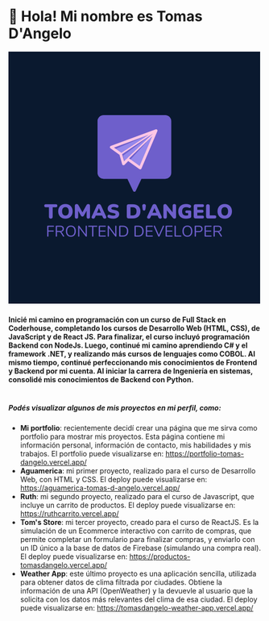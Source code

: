 # 👋 Hola! Mi nombre es Tomas D'Angelo
![](https://raw.githubusercontent.com/TomasDangelo/TomasDangelo/main/logo-td-2.png)

#### Inicié mi camino en programación con un curso de Full Stack en Coderhouse, completando los cursos de Desarrollo Web (HTML, CSS), de JavaScript y de React JS. Para finalizar, el curso incluyó programación Backend con NodeJs. Luego, continué mi camino aprendiendo C# y el framework .NET, y realizando más cursos de lenguajes como COBOL. Al mismo tiempo, continué perfeccionando mis conocimientos de Frontend y Backend por mi cuenta. Al iniciar la carrera de Ingeniería en sistemas, consolidé mis conocimientos de Backend con Python. 
#
##### Podés visualizar algunos de mis proyectos en mi perfil, como:
- **Mi portfolio**: recientemente decidí crear una página que me sirva como portfolio para mostrar mis proyectos. Esta página contiene mi información personal, información de contacto, mis habilidades y mis trabajos. El portfolio puede visualizarse en: https://portfolio-tomas-dangelo.vercel.app/
- **Aguamerica**: mi primer proyecto, realizado para el curso de Desarrollo Web, con HTML y CSS. El deploy puede visualizarse en: https://aguamerica-tomas-d-angelo.vercel.app/
- **Ruth**: mi segundo proyecto, realizado para el curso de Javascript, que incluye un carrito de productos. El deploy puede visualizarse en: https://ruthcarrito.vercel.app/
- **Tom's Store**: mi tercer proyecto, creado para el curso de ReactJS. Es la simulación de un Ecommerce interactivo con carrito de compras, que permite completar un formulario para finalizar compras, y enviarlo con un ID único a la base de datos de Firebase (simulando una compra real). El deploy puede visualizarse en: https://productos-tomasdangelo.vercel.app/
- **Weather App**: este último proyecto es una aplicación sencilla, utilizada para obtener datos de clima filtrada por ciudades. Obtiene la información de una API (OpenWeather) y la devuevle al usuario que la solicita con los datos más relevantes del clima de esa ciudad. El deploy puede visualizarse en: https://tomasdangelo-weather-app.vercel.app/
<!---
TomasDangelo/TomasDangelo is a ✨ special ✨ repository because its `README.md` (this file) appears on your GitHub profile.
You can click the Preview link to take a look at your changes.
--->
